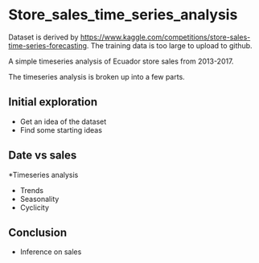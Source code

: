 # Store_sales_time_series_analysis

Dataset is derived by https://www.kaggle.com/competitions/store-sales-time-series-forecasting. The training data is too large to upload to github. 

A simple timeseries analysis of Ecuador store sales from 2013-2017.

The timeseries analysis is broken up into a few parts.
## Initial exploration
* Get an idea of the dataset
* Find some starting ideas
## Date vs sales
*Timeseries analysis
* Trends
* Seasonality
* Cyclicity 
## Conclusion
* Inference on sales
